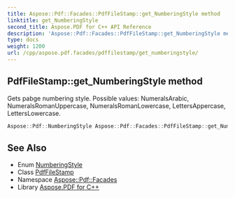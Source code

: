 ```yaml
---
title: Aspose::Pdf::Facades::PdfFileStamp::get_NumberingStyle method
linktitle: get_NumberingStyle
second_title: Aspose.PDF for C++ API Reference
description: 'Aspose::Pdf::Facades::PdfFileStamp::get_NumberingStyle method. Gets pabge numbering style. Possible values: NumeralsArabic, NumeralsRomanUppercase, NumeralsRomanLowercase, LettersAppercase, LettersLowercase in C++.'
type: docs
weight: 1200
url: /cpp/aspose.pdf.facades/pdffilestamp/get_numberingstyle/
---
```

## PdfFileStamp::get_NumberingStyle method


Gets pabge numbering style. Possible values: NumeralsArabic, NumeralsRomanUppercase, NumeralsRomanLowercase, LettersAppercase, LettersLowercase.

```cpp
Aspose::Pdf::NumberingStyle Aspose::Pdf::Facades::PdfFileStamp::get_NumberingStyle() const
```

## See Also

* Enum [NumberingStyle](../../../aspose.pdf/numberingstyle/)
* Class [PdfFileStamp](../)
* Namespace [Aspose::Pdf::Facades](../../)
* Library [Aspose.PDF for C++](../../../)
